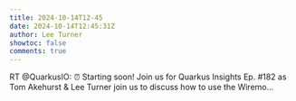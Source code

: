 ```yaml
---
title: 2024-10-14T12-45
date: 2024-10-14T12:45:31Z
author: Lee Turner
showtoc: false
comments: true
---
```


RT @QuarkusIO: ⏰ Starting soon! Join us for Quarkus Insights Ep. #182 as Tom Akehurst &amp; Lee Turner join us to discuss how to use the Wiremo…

